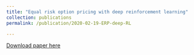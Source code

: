 ```yaml
---
title: "Equal risk option pricing with deep reinforcement learning"
collection: publications
permalink: /publication/2020-02-19-ERP-deep-RL

---
```

[Download paper here](https://arxiv.org/abs/2002.08492)
